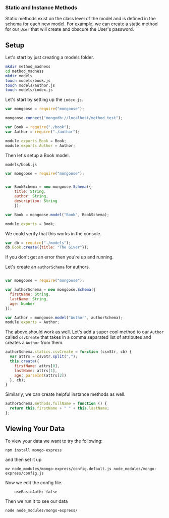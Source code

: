 ### Static and Instance Methods

Static methods exist on the class level of the model and is defined in the schema for each new model. For example, we can create a static method for our `User` that will create and obscure the User's password.

## Setup

Let's start by just creating a models folder.

```bash
mkdir method_madness
cd method_madness
mkdir models
touch models/book.js
touch models/author.js
touch models/index.js
```

Let's start by setting up the `index.js`.


```javascript
var mongoose = require("mongoose");

mongoose.connect("mongodb://localhost/method_test");

var Book = require("./book");
var Author = require("./author");

module.exports.Book = Book;
module.exports.Author = Author;

```

Then let's setup a Book model.

`models/book.js`

```javascript
var mongoose = require("mongoose");


var BookSchema = new mongoose.Schema({
    title: String,
    author: String,
    description: String
    });

var Book = mongoose.model("Book", BookSchema);

module.exports = Book;
```

We could verify that this works in the console.

```javascript
var db = require("./models");
db.Book.create({title: "The Giver"});
```

If you don't get an error then you're up and running.

Let's create an `authorSchema` for authors.


```javascript

var mongoose = require("mongoose");

var authorSchema = new mongoose.Schema({
  firstName: String,
  lastName: String,
  age: Number
});

var Author = mongoose.model("Author", authorSchema);
module.exports = Author;
```

The above should work as well. Let's add a super cool method to our `Author` called `csvCreate` that takes in a comma separated list of attributes and creates a `Author` from them.

```javascript
authorSchema.statics.csvCreate = function (csvStr, cb) {
  var attrs = csvStr.split(",");
  this.create({
    firstName: attrs[0],
    lastName: attrs[1],
    age: parseInt(attrs[2])
  }, cb);
}
```

Similarly, we can create helpful instance methods as well.

```javascript
authorSchema.methods.fullName = function () {
  return this.firstName + " " + this.lastName;
};
```

## Viewing Your Data

To view your data we want to try the following:

```
npm install mongo-express
```

and then set it up


```
mv node_modules/mongo-express/config.default.js node_modules/mongo-express/config.js
```

Now we edit the config file.


```
	useBasicAuth: false	

```


Then we run it to see our data


```
node node_modules/mongo-express/
```

